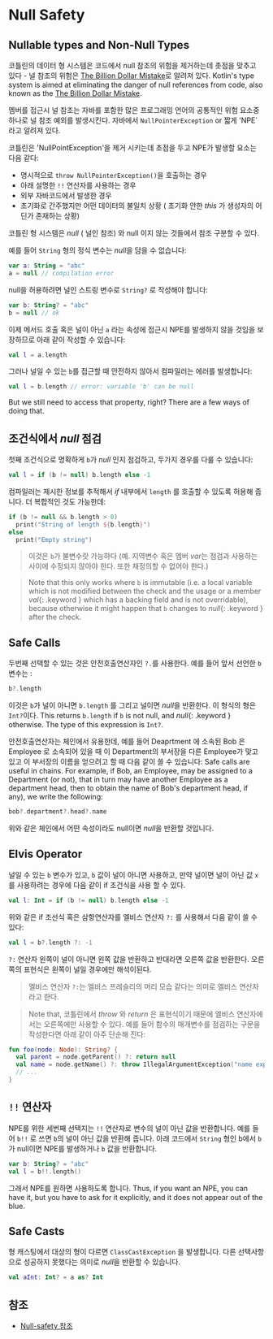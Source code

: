 # Null Safety

## Nullable types and Non-Null Types

코틀린의 데이터 형 시스템은 코드에서 null 참조의 위험을 제거하는데 촛점을 맞추고 있다 - 널 참조의 위험은 [The Billion Dollar Mistake](http://en.wikipedia.org/wiki/Tony_Hoare#Apologies_and_retractions)로 알려져 있다.
Kotlin's type system is aimed at eliminating the danger of null references from code, also known as the [The Billion Dollar Mistake](http://en.wikipedia.org/wiki/Tony_Hoare#Apologies_and_retractions).

멤버를 접근시 널 참조는 자바를 포함한 많은 프로그래밍 언어의 공통적인 위험 요소중 하나로 널 참조 예외를 발생시킨다. 자바에서 `NullPointerException` or 짧게 'NPE` 라고 알려져 있다.

코틀린은 'NullPointException'을 제거 시키는데 초점을 두고 NPE가 발생할 요소는 다음 같다:

* 명시적으로 `throw NullPointerException()`을 호출하는 경우
* 아래 설명한 `!!` 연산자를 사용하는 경우
* 외부 자바코드에서 발생한 경우
* 초기화로 간주했지만 어떤 데이터의 불일치 상황 ( 초기화 안한 *this* 가 생성자의 어딘가 존재하는 상황)

코틀린 형 시스템은 *null* ( 널인 참조) 와 null 이지 않는 것들에서 참조 구분할 수 있다.

예를 들어 `String` 형의 정식 변수는 *null*을 담을 수 없습니다:

``` kotlin
var a: String = "abc"
a = null // compilation error
```

null을 허용하려면 널인 스트링 변수로 `String?` 로 작성해야 합니다:

``` kotlin
var b: String? = "abc"
b = null // ok
```

이제 메서드 호출 혹은 널이 아닌 `a` 라는 속성에 접근시 NPE를 발생하지 않을 것임을 보장하므로 아래 같이 작성할 수 있습니다:

``` kotlin
val l = a.length
```

그러나 널일 수 있는 `b`를 접근할 때 안전하지 않아서 컴파일러는 에러를 발생합니다:

``` kotlin
val l = b.length // error: variable 'b' can be null
```

But we still need to access that property, right? There are a few ways of doing that.


## 조건식에서 *null* 점검

첫째 조건식으로  명확하게 `b`가 *null* 인지 점검하고, 두가지 경우를 다룰 수 있습니다:

``` kotlin
val l = if (b != null) b.length else -1
```

컴파일러는 제시한 정보를 추적해서 *if* 내부에서 `length` 를 호출할 수 있도록 허용해 줍니다.
더 복합적인 것도 가능한데:

``` kotlin
if (b != null && b.length > 0)
  print("String of length ${b.length}")
else
  print("Empty string")
```

> 이것은 `b`가 불변수랏 가능하다 (예. 지역변수 혹은 멤버 *var*는 점검과 사용하는 사이에 수정되지 않아야 한다. 또한 재정의할 수 없어야 한다.) 

> Note that this only works where `b` is immutable (i.e. a local variable which is not modified between the check and the
usage or a member *val*{: .keyword } which has a backing field and is not overridable), because otherwise it might
happen that `b` changes to *null*{: .keyword } after the check.


## Safe Calls

두번째 선택할 수 있는 것은 안전호출연산자인 `?.`를 사용한다. 예를 들어 앞서 선언한 `b` 변수는 :

``` kotlin
b?.length
```

이것은 `b`가 널이 아니면 `b.length` 를 그리고 널이면 *null*을 반환한다. 이 형식의 형은 `Int?`이다.
This returns `b.length` if `b` is not null, and *null*{: .keyword } otherwise. The type of this expression is `Int?`.

안전호출연산자는 체인에서 유용한데, 예를 들어 Deaprtment 에 소속된 Bob 은 Employee 로 소속되어 있을 때 이 Department의 부서장을 다른 Employee가 맞고 있고 이 부서장의 이름을 얻으려고 할 때 다음 같이 쓸 수 있습니다:
Safe calls are useful in chains. For example, if Bob, an Employee, may be assigned to a Department (or not),
that in turn may have another Employee as a department head, then to obtain the name of Bob's department head, if any), we write the following:

``` kotlin
bob?.department?.head?.name
```

위와 같은 체인에서 어떤 속성이라도 null이면 *null*을 반환할 것입니다.

## Elvis Operator

널일 수 있는 `b` 변수가 있고, `b` 값이 널이 아니면 사용하고, 만약 널이면 널이 아닌 값 `x` 를 사용하려는 경우에 다음 같이 if 조건식을 사용 할 수 있다.

``` kotlin
val l: Int = if (b != null) b.length else -1
```

위와 같은 if 조선식 혹은 삼항연산자를 엘비스 연산자 `?:` 를 사용해서 다음 같이 쓸 수 있다:

``` kotlin
val l = b?.length ?: -1
```

`?:` 연산자 왼쪽이 널이 아니면 왼쪽 값을 반환하고 반대라면 오른쪽 값을 반환한다. 오른쪽의 표현식은 왼쪽이 널일 경우에만 해석이된다.

> 엘비스 연산자 `?:`는 엘비스 프레슬리의 머리 모습 같다는 의미로 엘비스 연산자라고 한다.


> Note that, 코틀린에서 *throw* 와 *return* 은 표현식이기 때문에 엘비스 연산자에서는 오른쪽에만 사용할 수 있다. 예를 들어 함수의 매개변수를 점검하는 구문을 작성한다면 아래 같이 아주 단순해 진다:

``` kotlin
fun foo(node: Node): String? {
  val parent = node.getParent() ?: return null
  val name = node.getName() ?: throw IllegalArgumentException("name expected")
  // ...
}
```

##  `!!` 연산자

NPE를 위한 세번째 선택지는 `!!` 연산자로 변수의 널이 아닌 값을 반환합니다. 예를 들어 `b!!` 로 쓰면 `b`의 널이 아닌 값을 반환해 줍니다.
아래 코드에서 `String` 형인 b에서 `b` 가 null이면 NPE를 발생하거나 `b` 값을 반환합니다. 

``` kotlin
var b: String? = "abc"
val l = b!!.length()
```

그래서 NPE를 원하면 사용하도록 합니다. 
Thus, if you want an NPE, you can have it, but you have to ask for it explicitly, and it does not appear out of the blue.

## Safe Casts

형 캐스팅에서 대상의 형이 다르면 `ClassCastException` 을 발생합니다. 다른 선택사항으로 성공하지 못했다는 의미로 *null*을 반환할 수 있습니다.

``` kotlin
val aInt: Int? = a as? Int
```




## 참조
 - [Null-safety 참조](https://kotlinlang.org/docs/reference/null-safety.html)
